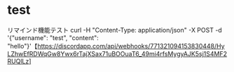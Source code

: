 # test
リマインド機能テスト
curl -H "Content-Type: application/json" -X POST -d '{"username": "test", "content": "hello"}'【https://discordapp.com/api/webhooks/771321094153830448/HyLZhwEfRDWqGw8Ywx6rTajXSax71uBOOuaT6_49mi4rfsMygyAJK5sj1S4MF2RUQlLz] 
